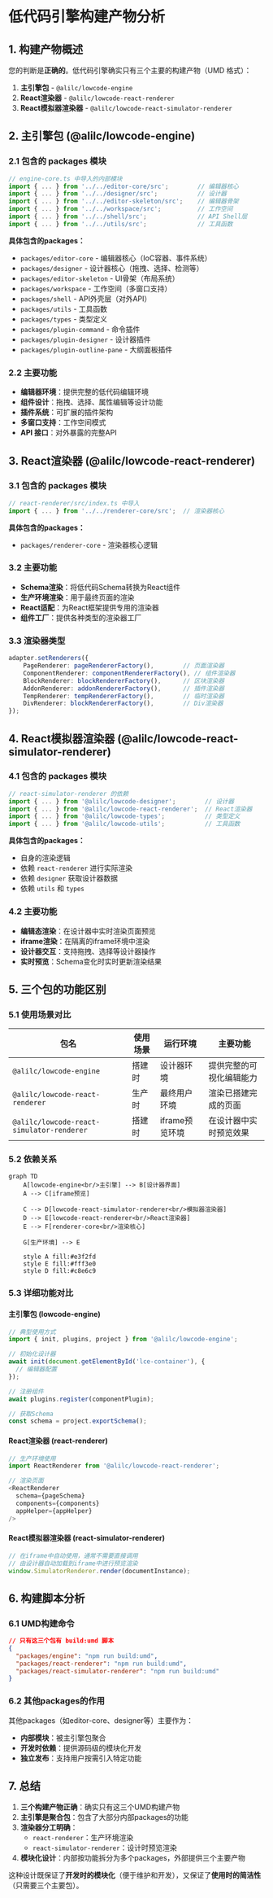 # 低代码引擎构建产物分析

## 1. 构建产物概述

您的判断是**正确的**。低代码引擎确实只有三个主要的构建产物（UMD 格式）：

1. **主引擎包** - `@alilc/lowcode-engine`
2. **React渲染器** - `@alilc/lowcode-react-renderer`
3. **React模拟器渲染器** - `@alilc/lowcode-react-simulator-renderer`

## 2. 主引擎包 (@alilc/lowcode-engine)

### 2.1 包含的 packages 模块

```typescript
// engine-core.ts 中导入的内部模块
import { ... } from '../../editor-core/src';        // 编辑器核心
import { ... } from '../../designer/src';           // 设计器
import { ... } from '../../editor-skeleton/src';    // 编辑器骨架
import { ... } from '../../workspace/src';          // 工作空间
import { ... } from '../../shell/src';              // API Shell层
import { ... } from '../../utils/src';              // 工具函数
```

**具体包含的packages：**
- `packages/editor-core` - 编辑器核心（IoC容器、事件系统）
- `packages/designer` - 设计器核心（拖拽、选择、检测等）
- `packages/editor-skeleton` - UI骨架（布局系统）
- `packages/workspace` - 工作空间（多窗口支持）
- `packages/shell` - API外壳层（对外API）
- `packages/utils` - 工具函数
- `packages/types` - 类型定义
- `packages/plugin-command` - 命令插件
- `packages/plugin-designer` - 设计器插件
- `packages/plugin-outline-pane` - 大纲面板插件

### 2.2 主要功能

- **编辑器环境**：提供完整的低代码编辑环境
- **组件设计**：拖拽、选择、属性编辑等设计功能
- **插件系统**：可扩展的插件架构
- **多窗口支持**：工作空间模式
- **API 接口**：对外暴露的完整API

## 3. React渲染器 (@alilc/lowcode-react-renderer)

### 3.1 包含的 packages 模块

```typescript
// react-renderer/src/index.ts 中导入
import { ... } from '../../renderer-core/src';  // 渲染器核心
```

**具体包含的packages：**
- `packages/renderer-core` - 渲染器核心逻辑

### 3.2 主要功能

- **Schema渲染**：将低代码Schema转换为React组件
- **生产环境渲染**：用于最终页面的渲染
- **React适配**：为React框架提供专用的渲染器
- **组件工厂**：提供各种类型的渲染器工厂

### 3.3 渲染器类型

```typescript
adapter.setRenderers({
    PageRenderer: pageRendererFactory(),        // 页面渲染器
    ComponentRenderer: componentRendererFactory(), // 组件渲染器
    BlockRenderer: blockRendererFactory(),      // 区块渲染器
    AddonRenderer: addonRendererFactory(),      // 插件渲染器
    TempRenderer: tempRendererFactory(),        // 临时渲染器
    DivRenderer: blockRendererFactory(),        // Div渲染器
});
```

## 4. React模拟器渲染器 (@alilc/lowcode-react-simulator-renderer)

### 4.1 包含的 packages 模块

```typescript
// react-simulator-renderer 的依赖
import { ... } from '@alilc/lowcode-designer';        // 设计器
import { ... } from '@alilc/lowcode-react-renderer';  // React渲染器
import { ... } from '@alilc/lowcode-types';           // 类型定义
import { ... } from '@alilc/lowcode-utils';           // 工具函数
```

**具体包含的packages：**
- 自身的渲染逻辑
- 依赖 `react-renderer` 进行实际渲染
- 依赖 `designer` 获取设计器数据
- 依赖 `utils` 和 `types`

### 4.2 主要功能

- **编辑态渲染**：在设计器中实时渲染页面预览
- **iframe渲染**：在隔离的iframe环境中渲染
- **设计器交互**：支持拖拽、选择等设计器操作
- **实时预览**：Schema变化时实时更新渲染结果

## 5. 三个包的功能区别

### 5.1 使用场景对比

| 包名 | 使用场景 | 运行环境 | 主要功能 |
|------|----------|----------|----------|
| `@alilc/lowcode-engine` | 搭建时 | 设计器环境 | 提供完整的可视化编辑能力 |
| `@alilc/lowcode-react-renderer` | 生产时 | 最终用户环境 | 渲染已搭建完成的页面 |
| `@alilc/lowcode-react-simulator-renderer` | 搭建时 | iframe预览环境 | 在设计器中实时预览效果 |

### 5.2 依赖关系

```mermaid
graph TD
    A[lowcode-engine<br/>主引擎] --> B[设计器界面]
    A --> C[iframe预览]

    C --> D[lowcode-react-simulator-renderer<br/>模拟器渲染器]
    D --> E[lowcode-react-renderer<br/>React渲染器]
    E --> F[renderer-core<br/>渲染核心]

    G[生产环境] --> E

    style A fill:#e3f2fd
    style E fill:#fff3e0
    style D fill:#c8e6c9
```

### 5.3 详细功能对比

#### 主引擎包 (lowcode-engine)
```typescript
// 典型使用方式
import { init, plugins, project } from '@alilc/lowcode-engine';

// 初始化设计器
await init(document.getElementById('lce-container'), {
  // 编辑器配置
});

// 注册组件
await plugins.register(componentPlugin);

// 获取Schema
const schema = project.exportSchema();
```

#### React渲染器 (react-renderer)
```typescript
// 生产环境使用
import ReactRenderer from '@alilc/lowcode-react-renderer';

// 渲染页面
<ReactRenderer
  schema={pageSchema}
  components={components}
  appHelper={appHelper}
/>
```

#### React模拟器渲染器 (react-simulator-renderer)
```typescript
// 在iframe中自动使用，通常不需要直接调用
// 由设计器自动加载到iframe中进行预览渲染
window.SimulatorRenderer.render(documentInstance);
```

## 6. 构建脚本分析

### 6.1 UMD构建命令

```json
// 只有这三个包有 build:umd 脚本
{
  "packages/engine": "npm run build:umd",
  "packages/react-renderer": "npm run build:umd",
  "packages/react-simulator-renderer": "npm run build:umd"
}
```

### 6.2 其他packages的作用

其他packages（如editor-core、designer等）主要作为：
- **内部模块**：被主引擎包聚合
- **开发时依赖**：提供源码级的模块化开发
- **独立发布**：支持用户按需引入特定功能

## 7. 总结

1. **三个构建产物正确**：确实只有这三个UMD构建产物
2. **主引擎是聚合包**：包含了大部分内部packages的功能
3. **渲染器分工明确**：
   - `react-renderer`：生产环境渲染
   - `react-simulator-renderer`：设计时预览渲染
4. **模块化设计**：内部按功能拆分为多个packages，外部提供三个主要产物

这种设计既保证了**开发时的模块化**（便于维护和开发），又保证了**使用时的简洁性**（只需要三个主要包）。
